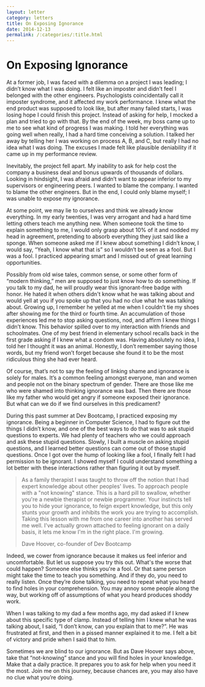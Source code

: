 ```yaml
---
layout: letter
category: letters
title: On Exposing Ignorance
date: 2014-12-13
permalink: /:categories/:title.html
---
```


# On Exposing Ignorance

At a former job, I was faced with a dilemma on a project I was leading; I didn’t know what I was doing. I felt like an imposter and didn’t feel I belonged with the other engineers. Psychologists coincidentally call it imposter syndrome, and it affected my work performance. I knew what the end product was supposed to look like, but after many failed starts, I was losing hope I could finish this project. Instead of asking for help, I mocked a plan and tried to go with that. By the end of the week, my boss came up to me to see what kind of progress I was making. I told her everything was going well when really, I had a hard time conceiving a solution. I talked her away by telling her I was working on process A, B, and C, but really I had no idea what I was doing. The excuses I made felt like plausible deniability if it came up in my performance review.

Inevitably, the project fell apart. My inability to ask for help cost the company a business deal and bonus upwards of thousands of dollars. Looking in hindsight, I was afraid and didn’t want to appear inferior to my supervisors or engineering peers. I wanted to blame the company. I wanted to blame the other engineers. But in the end, I could only blame myself; I was unable to expose my ignorance.

At some point, we may lie to ourselves and think we already know everything. In my early twenties, I was very arrogant and had a hard time letting others teach me anything new. When someone took the time to explain something to me, I would only grasp about 10% of it and nodded my head in agreement, pretending to absorb everything they just said like a sponge. When someone asked me if I knew about something I didn’t know, I would say, “Yeah, I know what that is” so I wouldn’t be seen as a fool. But I was a fool. I practiced appearing smart and I missed out of great learning opportunities.

Possibly from old wise tales, common sense, or some other form of “modern thinking,” men are supposed to just know how to do something. If you talk to my dad, he will proudly wear this ignorant-free badge with honor. He hated it when others didn't know what he was talking about and would yell at you if you spoke up that you had no clue what he was talking about. Growing up, I remember he yelled at me when I couldn’t tie my shoes after showing me for the third or fourth time. An accumulation of those experiences led me to stop asking questions, nod, and affirm I knew things I didn’t know. This behavior spilled over to my interaction with friends and schoolmates. One of my best friend in elementary school recalls back in the first grade asking if I knew what a condom was. Having absolutely no idea, I told her I thought it was an animal. Honestly, I don’t remember saying those words, but my friend won’t forget because she found it to be the most ridiculous thing she had ever heard.

Of course, that’s not to say the feeling of linking shame and ignorance is solely for males. It’s a common feeling amongst everyone, man and women and people not on the binary spectrum of gender. There are those like me who were shamed into thinking ignorance was bad. Then there are those like my father who would get angry if someone exposed their ignorance. But what can we do if we find ourselves in this predicament?

During this past summer at Dev Bootcamp, I practiced exposing my ignorance. Being a beginner in Computer Science, I had to figure out the things I didn’t know, and one of the best ways to do that was to ask stupid questions to experts. We had plenty of teachers who we could approach and ask these stupid questions. Slowly, I built a muscle on asking stupid questions, and I learned better questions can come out of those stupid questions. Once I got over the hump of looking like a fool, I finally felt I had permission to be ignorant. I showed myself I could understand something a lot better with these interactions rather than figuring it out by myself.

> As a family therapist I was taught to throw off the notion that I had expert knowledge about other peoples' lives. To approach people with a "not knowing" stance. This is a hard pill to swallow, whether you're a newbie therapist or newbie programmer. Your instincts tell you to hide your ignorance, to feign expert knowledge, but this only stunts your growth and inhibits the work you are trying to accomplish. Taking this lesson with me from one career into another has served me well. I've actually grown attached to feeling ignorant on a daily basis, it lets me know I'm in the right place. I'm growing.
>
> Dave Hoover, co-founder of Dev Bootcamp

Indeed, we cower from ignorance because it makes us feel inferior and uncomfortable. But let us suppose you try this out. What's the worse that could happen? Someone else thinks you're a fool. Or that same person might take the time to teach you something. And if they do, you need to really listen. Once they’re done talking, you need to repeat what you heard to find holes in your comprehension. You may annoy some people along the way, but working off of assumptions of what you heard produces shoddy work.

When I was talking to my dad a few months ago, my dad asked if I knew about this specific type of clamp. Instead of telling him I knew what he was talking about, I said, “I don’t know, can you explain that to me?”. He was frustrated at first, and then in a pissed manner explained it to me. I felt a bit of victory and pride when I said that to him.

Sometimes we are blind to our ignorance. But as Dave Hoover says above, take that “not-knowing” stance and you will find holes in your knowledge. Make that a daily practice. It prepares you to ask for help when you need it the most. Join me on this journey, because chances are, you may also have no clue what you’re doing.

